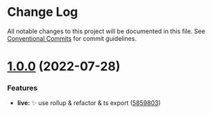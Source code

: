 # Change Log

All notable changes to this project will be documented in this file.
See [Conventional Commits](https://conventionalcommits.org) for commit guidelines.

# [1.0.0](https://github.com/ZxBing0066/recodo/compare/recodo-live@0.1.4...recodo-live@1.0.0) (2022-07-28)


### Features

* **live:** ✨ use rollup & refactor & ts export ([5859803](https://github.com/ZxBing0066/recodo/commit/5859803d68805a89522fcd9fb470b0ba2e1e10e7))
